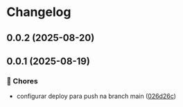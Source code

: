 # Changelog

## 0.0.2 (2025-08-20)

## 0.0.1 (2025-08-19)

### 🔧 Chores

* configurar deploy para push na branch main ([026d26c](https://github.com/oondemand/assistentes-gpt-frontend/commit/026d26c630d88cbb7b22d4c7d6fcaf6505d7f481))

